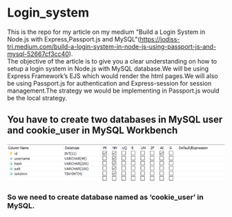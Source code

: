 # Login_system
This is the repo for my article on my medium "Build a Login System in Node.js with Express,Passport.js and MySQL"(https://jodiss-tri.medium.com/build-a-login-system-in-node-js-using-passport-js-and-mysql-52667cf3cc40).
<br>
The objective of the article is to give you a clear understanding on how to setup a login system in Node.js with MySQL database.We will be using Express Framework’s EJS which would render the html pages.We will also be using Passport.js for authentication and Express-session for session management.The strategy we would be implementing in Passport.js would be the local strategy.
## You have to create two databases in MySQL user and cookie_user in MySQL Workbench
![image](mysql.png)
### So we need to create database named as ‘cookie_user’ in MySQL.
